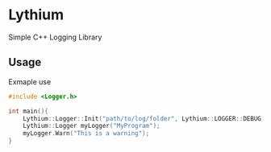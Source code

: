 # Lythium

Simple C++ Logging Library

## Usage

Exmaple use

```c++
#include <Logger.h>

int main(){
    Lythium::Logger::Init("path/to/log/folder", Lythium::LOGGER::DEBUG);
    Lythium::Logger myLogger("MyProgram");
    myLogger.Warn("This is a warning");
}
```

